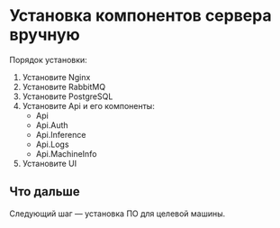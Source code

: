 # Установка компонентов сервера вручную

Порядок установки:
1. Установите Nginx
1. Установите RabbitMQ
1. Установите PostgreSQL
1. Установите Api и его компоненты:
   - Api
   - Api.Auth
   - Api.Inference
   - Api.Logs
   - Api.MachineInfo
1. Установите UI

## Что дальше
Следующий шаг — установка ПО для целевой машины.
